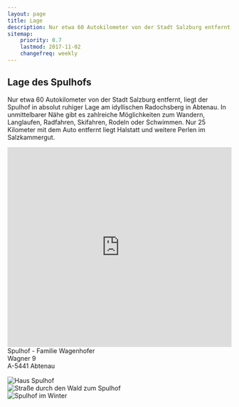 ```yaml
---
layout: page
title: Lage
description: Nur etwa 60 Autokilometer von der Stadt Salzburg entfernt, liegt der Spulhof in absolut ruhiger Lage am idyllischen Radochsberg in Abtenau. In unmittelbarer Nähe gibt es zahlreiche Möglichkeiten zum Wandern, Radfahren, Skifahren, Rodeln oder Schwimmen. Nur 25 Kilometer mit dem Auto entfernt liegt Halstatt und weitere Perlen im Salzkammergut..
sitemap:
    priority: 0.7
    lastmod: 2017-11-02
    changefreq: weekly
---
```

## Lage des Spulhofs

Nur etwa 60 Autokilometer von der Stadt Salzburg entfernt, liegt der Spulhof in absolut ruhiger Lage am idyllischen Radochsberg in Abtenau. In unmittelbarer Nähe gibt es zahlreiche Möglichkeiten zum Wandern, Langlaufen, Radfahren, Skifahren, Rodeln oder Schwimmen. Nur 25 Kilometer mit dem Auto entfernt liegt Halstatt und weitere Perlen im Salzkammergut.

<iframe src="https://www.google.com/maps/embed?pb=!1m17!1m11!1m3!1d2564.608942322907!2d13.400561787065415!3d47.58803946365044!2m2!1f0!2f0!3m2!1i1024!2i768!4f13.1!3m3!1m2!1s0x4776c9827a033679%3A0x49be7d4446cef2a2!2sSpulhof!5e1!3m2!1sde!2sat!4v1540731262279" width="100%" height="450" frameborder="0" style="border:0" allowfullscreen></iframe>

<div>Spulhof - Familie Wagenhofer</div>
<div>Wagner 9</div>
<div>A-5441 Abtenau</div>

<div class="box alt" style="margin-top:16px">
  <div class="row 50% uniform">
    <div class="4u"><span class="image fit"><img src="{{site.baseurl}}/images/spulhof-abtenau-lammertal-8.jpg" alt="Haus Spulhof" /></span></div>
    <div class="4u"><span class="image fit"><img src="{{site.baseurl}}/images/spulhof-abtenau-lammertal-3.jpg" alt="Straße durch den Wald zum Spulhof" /></span></div>
    <div class="4u"><span class="image fit"><img src="{{site.baseurl}}/images/spulhof-abtenau-lammertal-2.jpg" alt="Spulhof im Winter" /></span></div>
  </div>
</div>

